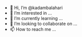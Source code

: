 - 👋 Hi, I’m @kadambalahari
- 👀 I’m interested in ...
- 🌱 I’m currently learning ...
- 💞️ I’m looking to collaborate on ...
- 📫 How to reach me ...

<!---
kadambalahari/kadambalahari is a ✨ special ✨ repository because its `README.md` (this file) appears on your GitHub profile.
You can click the Preview link to take a look at your changes.
--->

